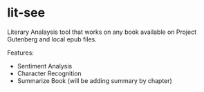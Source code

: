 # lit-see

Literary Analaysis tool that works on any book available on Project Gutenberg and local epub files. 

Features:
* Sentiment Analysis
* Character Recognition
* Summarize Book (will be adding summary by chapter)
